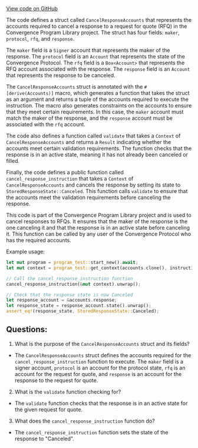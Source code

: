 [View code on GitHub](https://github.com/convergence-rfq/convergence-program-library/rfq/program/src/instructions/rfq/cancel_response.rs)

The code defines a struct called `CancelResponseAccounts` that represents the accounts required to cancel a response to a request for quote (RFQ) in the Convergence Program Library project. The struct has four fields: `maker`, `protocol`, `rfq`, and `response`. 

The `maker` field is a `Signer` account that represents the maker of the response. The `protocol` field is an `Account` that represents the state of the Convergence Protocol. The `rfq` field is a `Box<Account>` that represents the RFQ account associated with the response. The `response` field is an `Account` that represents the response to be canceled.

The `CancelResponseAccounts` struct is annotated with the `#[derive(Accounts)]` macro, which generates a function that takes the struct as an argument and returns a tuple of the accounts required to execute the instruction. The macro also generates constraints on the accounts to ensure that they meet certain requirements. In this case, the `maker` account must match the maker of the response, and the `response` account must be associated with the `rfq` account.

The code also defines a function called `validate` that takes a `Context` of `CancelResponseAccounts` and returns a `Result` indicating whether the accounts meet certain validation requirements. The function checks that the response is in an active state, meaning it has not already been canceled or filled.

Finally, the code defines a public function called `cancel_response_instruction` that takes a `Context` of `CancelResponseAccounts` and cancels the response by setting its state to `StoredResponseState::Canceled`. This function calls `validate` to ensure that the accounts meet the validation requirements before canceling the response.

This code is part of the Convergence Program Library project and is used to cancel responses to RFQs. It ensures that the maker of the response is the one canceling it and that the response is in an active state before canceling it. This function can be called by any user of the Convergence Protocol who has the required accounts. 

Example usage:

```rust
let mut program = program_test::start_new().await;
let mut context = program_test::get_context(accounts.clone(), instruction_data);

// Call the cancel_response_instruction function
cancel_response_instruction(&mut context).unwrap();

// Check that the response state is now Canceled
let response_account = &accounts.response;
let response_state = response_account.state().unwrap();
assert_eq!(response_state, StoredResponseState::Canceled);
```
## Questions: 
 1. What is the purpose of the `CancelResponseAccounts` struct and its fields?
- The `CancelResponseAccounts` struct defines the accounts required for the `cancel_response_instruction` function to execute. The `maker` field is a signer account, `protocol` is an account for the protocol state, `rfq` is an account for the request for quote, and `response` is an account for the response to the request for quote.
2. What is the `validate` function checking for?
- The `validate` function checks that the response is in an active state for the given request for quote.
3. What does the `cancel_response_instruction` function do?
- The `cancel_response_instruction` function sets the state of the response to "Canceled".